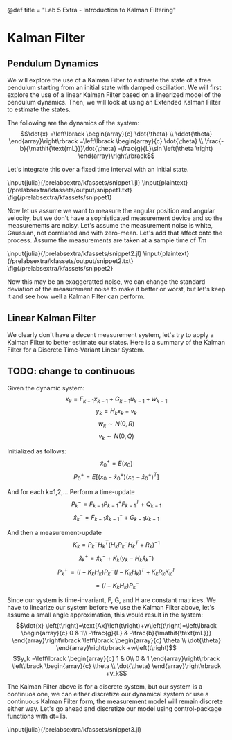 
@def title = "Lab 5 Extra - Introduction to Kalman Filtering"

# Kalman Filter
## Pendulum Dynamics
We will explore the use of a Kalman Filter to estimate the state of a free pendulum starting from an initial state with damped oscillation. We will first explore the use of a linear Kalman Filter based on a linearized model of the pendulum dynamics. Then, we will look at using an Extended Kalman Filter to estimate the states.

The following are the dynamics of the system:
$$\dot{x} =\left\lbrack \begin{array}{c}
\dot{\theta} \\
\ddot{\theta} 
\end{array}\right\rbrack =\left\lbrack \begin{array}{c}
\dot{\theta} \\
\frac{-b}{\mathit{\text{mL}}}\dot{\theta} -\frac{g}{L}\sin \left(\theta \right)
\end{array}\right\rbrack$$

Let's integrate this over a fixed time interval with an initial state. 


\input{julia}{/prelabsextra/kfassets/snippet1.jl}
\input{plaintext}{/prelabsextra/kfassets/output/snippet1.txt}
\fig{/prelabsextra/kfassets/snippet1}

Now let us assume we want to measure the angular position and angular velocity, but we don't have a sophisticated measurement device and so the measurements are noisy. Let's assume the measurement noise is white, Gaussian, not correlated and with zero-mean. Let's add that affect onto the process. Assume the measurements are taken at a sample time of *Tm*


\input{julia}{/prelabsextra/kfassets/snippet2.jl}
\input{plaintext}{/prelabsextra/kfassets/output/snippet2.txt}
\fig{/prelabsextra/kfassets/snippet2}

Now this may be an exaggeratted noise, we can change the standard deviation of the measurement noise to make it better or worst, but let's keep it and see how well a Kalman Filter can perform.

## Linear Kalman Filter
We clearly don't have a decent measurement system, let's try to apply a Kalman Filter to better estimate our states. Here is a summary of the Kalman Filter for a Discrete Time-Variant Linear System.
## TODO: change to continuous
Given the dynamic system:
$$x_k =F_{k-1} x_{k-1} +G_{k-1} u_{k-1} +w_{k-1}$$
$$y_k =H_k x_k +v_k$$
$$w_k \sim N\left(0,R\right)$$
$$v_k \sim{N(0, Q)}$$

Initialized as follows:
$${\hat{x} }_0^+ =E\left(x_0 \right)$$
$$P_0^+ =E\left\lbrack \left(x_0 -{\hat{x} }_0^+ \right){\left(x_0 -{\hat{x} }_0^+ \right)}^T \right\rbrack$$

And for each k=1,2,...
Perform a time-update
$$P_k^- =F_{k-1} P_{k-1}^+ F_{k-1}^T +Q_{k-1}$$
$${\hat{x} }_k^- =F_{k-1} {\hat{x} }_{k-1}^+ +G_{k-1} u_{k-1}$$

And then a measurement-update
$$K_k =P_k^- H_k^T {\left(H_k P_k^- H_k^T +R_k \right)}^{-1}$$
$${\hat{x} }_k^+ ={\hat{x} }_k^- +K_k \left(y_k -H_k {\hat{x} }_k^- \right)$$
$$P_k^+ \text{ }=\left(I-K_k H_k \right)P_k^- {\left(I-K_k H_k \right)}^T +K_k R_k K_k^T$$
$$=\left(I-K_k H_k \right)P_k^-$$

Since our system is time-invariant, F, G, and H are constant matrices. We have to linearize our system before we use the Kalman Filter above, let's assume a small angle approximation, this would result in the system:
$$\dot{x} \left(t\right)=\text{Ax}\left(t\right)+w\left(t\right)=\left\lbrack \begin{array}{c}
0 & 1\\
-\frac{g}{L} & -\frac{b}{\mathit{\text{mL}}}
\end{array}\right\rbrack \left\lbrack \begin{array}{c}
\theta \\
\dot{\theta} 
\end{array}\right\rbrack +w\left(t\right)$$
$$y_k =\left\lbrack \begin{array}{c}
1 & 0\\
0 & 1
\end{array}\right\rbrack \left\lbrack \begin{array}{c}
\theta \\
\dot{\theta} 
\end{array}\right\rbrack +v_k$$

The Kalman Filter above is for a discrete system, but our system is a continuos one, we can either discretize our dynamical system or use a continuous Kalman Filter form, the measurement model will remain discrete either way. Let's go ahead and discretize our model using control-package functions with dt=Ts.

\input{julia}{/prelabsextra/kfassets/snippet3.jl}
<!-- \input{plaintext}{/prelabsextra/kfassets/output/snippet3.txt} -->
<!-- \fig{/prelabsextra/kfassets/snippet3} -->

